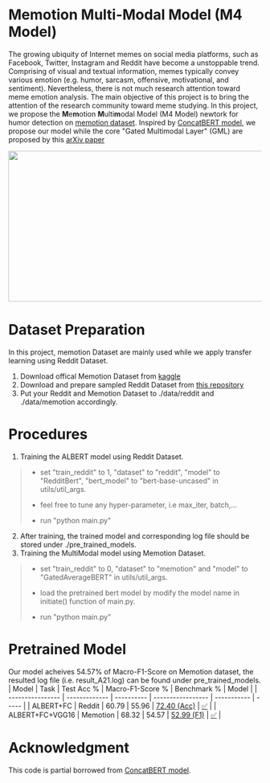 # Memotion Multi-Modal Model (M4 Model)
The growing ubiquity of Internet memes on social media platforms, such as Facebook, Twitter, Instagram and Reddit have become a unstoppable trend. Comprising of visual and textual information, memes typically convey various emotion (e.g. humor, sarcasm, offensive, motivational, and sentiment). Nevertheless, there is not much research attention toward meme emotion analysis. The main objective of this project is to bring the attention of the research community toward meme studying. In this project, we propose the **M**e**m**otion **M**ulti**m**odal Model (M4 Model) newtork for humor detection on [memotion dataset](https://arxiv.org/pdf/2008.03781.pdf). Inspired by [ConcatBERT model](https://github.com/IsaacRodgz/ConcatBERT), we propose our model while the core "Gated Multimodal Layer" (GML) are proposed by this [arXiv paper](https://arxiv.org/pdf/1702.01992.pdf)

<p align="center">
  <img src="https://github.com/terenceylchow124/Meme-MultiModal/blob/main/Project.png" width="550" height="300">
</p>

# Dataset Preparation 
In this project, memotion Dataset are mainly used while we apply transfer learning using Reddit Dataset.
1. Download offical Memotion Dataset from [kaggle](https://www.kaggle.com/williamscott701/memotion-dataset-7k)
2. Download and prepare sampled Reddit Dataset from [this repository](https://github.com/orionw/RedditHumorDetection)
3. Put your Reddit and Memotion Dataset to ./data/reddit and ./data/memotion accordingly. 

# Procedures
1. Training the ALBERT model using Reddit Dataset.  
  > - set "train_reddit" to 1, "dataset" to "reddit", "model" to "RedditBert", "bert_model" to "bert-base-uncased" in utils/util_args.  
  > 
  > - feel free to tune any hyper-parameter, i.e max_iter, batch,...
  > 
  > - run "python main.py"
2. After training, the trained model and corresponding log file should be stored under ./pre_trained_models.  
3. Training the MultiModal model using Memotion Dataset. 
  > - set "train_reddit" to 0, "dataset" to "memotion" and "model" to "GatedAverageBERT" in utils/util_args. 
  > 
  > - load the pretrained bert model by modify the model name in initiate() function of main.py.
  > 
  > - run "python main.py"

# Pretrained Model 
Our model acheives 54.57% of Macro-F1-Score on Memotion dataset, the resulted log file (i.e. result_A21.log) can be found under pre_trained_models. 
| Model            | Task          | Test Acc % | Macro-F1-Score %  | Benchmark % | Model |
| ---------------- | ------------- | ---------- | ----------------- | ----------- | ----- |
| ALBERT+FC        | Reddit        | 60.79      | 55.96             | [72.40 (Acc)](https://arxiv.org/pdf/1909.00252.pdf) | [:white_check_mark:](https://drive.google.com/file/d/16ArUFaJG6tfkyQEsq7unxg9u8nmni-q-/view?usp=sharing) |
| ALBERT+FC+VGG16  | Memotion      | 68.32      | 54.57             | [52.99 (F1)](https://arxiv.org/pdf/2008.03781.pdf)  | [:white_check_mark:](https://drive.google.com/file/d/1Y78Kto6axhWLxf0mucsEW0WVCCHSjh-8/view?usp=sharing) |
 
# Acknowledgment
This code is partial borrowed from [ConcatBERT model](https://github.com/IsaacRodgz/ConcatBERT).





